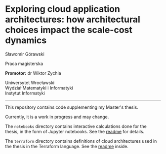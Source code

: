 # Exploring cloud application architectures: how architectural choices impact the scale-cost dynamics

Sławomir Górawski

Praca magisterska

**Promotor:** dr Wiktor Zychla

Uniwersytet Wrocławski\
Wydział Matematyki i Informatyki\
Instytut Informatyki

---

This repository contains code supplementing my Master's thesis.

Currently, it is a work in progress and may change.

The `notebooks` directory contains interactive calculations done for the thesis, in the form of Jupyter notebooks. See the [readme](notebooks/README.md) for details.

The `terraform` directory contains definitions of cloud architectures used in the thesis in the Terraform language.
See the [readme](terraform/README.md) inside.
